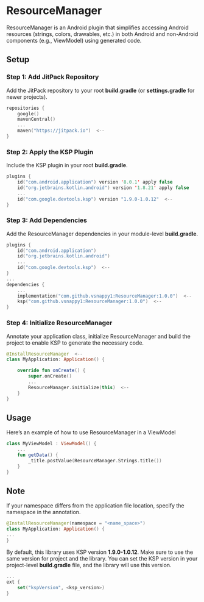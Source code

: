 # ResourceManager
ResourceManager is an Android plugin that simplifies accessing Android resources (strings, colors, drawables, etc.) in both Android and non-Android components (e.g., ViewModel) using generated code.

## Setup

### Step 1: Add JitPack Repository
Add the JitPack repository to your root __build.gradle__ (or __settings.gradle__ for newer projects).
```kotlin
repositories {
    google()
    mavenCentral()
    ...
    maven("https://jitpack.io")  <--
}
```

### Step 2: Apply the KSP Plugin
Include the KSP plugin in your root __build.gradle__.
```kotlin
plugins {
    id("com.android.application") version '8.0.1' apply false
    id("org.jetbrains.kotlin.android") version '1.8.21' apply false
    ...
    id("com.google.devtools.ksp") version "1.9.0-1.0.12"  <--
}
```

### Step 3: Add Dependencies
Add the ResourceManager dependencies in your module-level __build.gradle__.
```kotlin
plugins {
    id("com.android.application")
    id("org.jetbrains.kotlin.android")
    ...
    id("com.google.devtools.ksp")  <--
}
...
dependencies {
    ...
    implementation("com.github.vsnappy1:ResourceManager:1.0.0")  <--
    ksp("com.github.vsnappy1:ResourceManager:1.0.0")  <--
}
```

### Step 4: Initialize ResourceManager
Annotate your application class, initialize ResourceManager and build the project to enable KSP to generate the necessary code.

```kotlin
@InstallResourceManager  <--
class MyApplication: Application() {

    override fun onCreate() {
        super.onCreate()
        ...
        ResourceManager.initialize(this)  <--
    }
}
```

## Usage
Here’s an example of how to use ResourceManager in a ViewModel

```kotlin
class MyViewModel : ViewModel() {
    ...
    fun getData() {
        _title.postValue(ResourceManager.Strings.title())
    }
}
```

## Note
If your namespace differs from the application file location, specify the namespace in the annotation.

```kotlin
@InstallResourceManager(namespace = "<name_space>")
class MyApplication: Application() {
...
}
```

By default, this library uses KSP version __1.9.0-1.0.12__. Make sure to use the same version for project and the library. You can set the KSP version in your project-level __build.gradle__ file, and the library will use this version.

```kotlin
...
ext {
    set("kspVersion", <ksp_version>)
}
```
